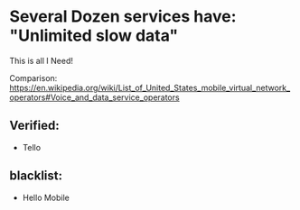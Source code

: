 # Several Dozen services have: "Unlimited slow data"
This is all I Need!

Comparison: https://en.wikipedia.org/wiki/List_of_United_States_mobile_virtual_network_operators#Voice_and_data_service_operators

## Verified:
- Tello

## blacklist:
- Hello Mobile
